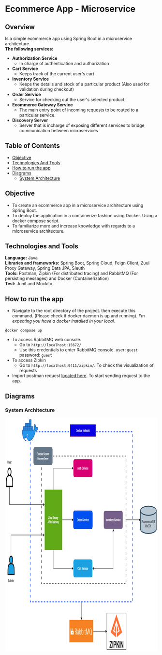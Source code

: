 # Ecommerce App - Microservice
## Overview
Is a simple ecommerce app using Spring Boot in a microservice architecture.\
**The following services:**
- **Authorization Service**
  - In charge of authentication and authorization
- **Cart Service**
  - Keeps track of the current user's cart
- **Inventory Service**
  - Keeps the details and stock of a particular product (Also used for validation during checkout)
- **Order Service**
  - Service for checking out the user's selected product.
- **Ecommerce Gateway Service**
  - The main entry point of incoming requests to be routed to a particular service.
- **Discovery Server**
  - Server that is incharge of exposing different services to bridge communication between microservices

## Table of Contents

- [Objective](#objective)
- [Technologies And Tools](#technologies-and-tools)
- [How to run the app](#how-to-run-the-app)
- [Diagrams](#diagrams)
  - [System Architecture](#system-architecture)

## Objective
- To create an ecommerce app in a microservice architecture using Spring Boot.
- To deploy the application in a containerize fashion using Docker. Using a docker compose script.
- To familiarize more and increase knowledge with regards to a microservice architecture.

## Technologies and Tools
**Language:** Java\
**Libraries and frameworks:** Spring Boot, Spring Cloud, Feign Client, Zuul Proxy Gateway, Spring Data JPA, Sleuth\
**Tools:** Postman, Zipkin (For distributed tracing) and RabbitMQ (For persisting messages) and Docker (Containerization)\
**Test:** Junit and Mockito

## How to run the app
- Navigate to the root directory of the project. then execute this command. (Please check if docker daemon is up and running). *I'm expecting you have a docker installed in your local.*
```
docker compose up
```
- To access RabbitMQ web console.
  - Go to `http://localhost:15672/`
  - Use this credentials to enter RabbitMQ console. user: `guest` password: `guest`
- To access Zipkin
  - Go to `http://localhost:9411/zipkin/`. To check the visualization of requests
- Import postman request [located here](./postman-requests/e-commerce-postman-request-collection.json). To start sending request to the app.
  
## Diagrams
### System Architecture
<img src="./img/ecommerce-microservice.png" width="954" height="768">

